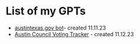 # List of my GPTs
- [austintexas.gov bot](https://chat.openai.com/g/g-oOjSZS4LK-austintexas-gov-bot)- created 11.11.23
- [Austin Council Voting Tracker](https://chat.openai.com/g/g-w6Z59aywN-austin-council-voting-tracker) - created 11.12.23